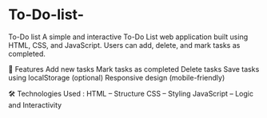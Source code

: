 # To-Do-list-
To-Do list 
A simple and interactive To-Do List web application built using HTML, CSS, and JavaScript. Users can add, delete, and mark tasks as completed.

🚀 Features
Add new tasks
Mark tasks as completed
Delete tasks
Save tasks using localStorage (optional)
Responsive design (mobile-friendly)

🛠️ Technologies Used :
HTML – Structure
CSS – Styling
JavaScript – Logic and Interactivity
